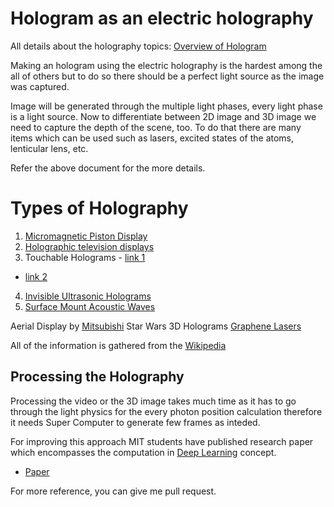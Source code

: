 # Hologram as an electric holography

All details about the holography topics:
[Overview of Hologram](https://www.ncbi.nlm.nih.gov/pmc/articles/PMC8839869/)

Making an hologram using the electric holography is the hardest among the
all of others but to do so there should be a perfect light source as the
image was captured.

Image will be generated through the multiple light phases, every light phase
is a light source. Now to differentiate between 2D image and 3D image we 
need to capture the depth of the scene, too. To do that there are many items
which can be used such as lasers, excited states of the atoms, lenticular
lens, etc.

Refer the above document for the more details.

# Types of Holography
1. [Micromagnetic Piston Display](http://www.techeblog.com/index.php/tech-gadget/5-amazing-holographic-displays-technologies-that-actually-exist-now)
2. [Holographic television displays](https://www.media.mit.edu/articles/3-d-tv-how-about-holographic-tv-3/)
3. Touchable Holograms - [link 1](https://www.ibtimes.co.uk/touchable-3d-holograms-daylight-now-possible-using-superfast-femtosecond-lasers-1508599)
- [link 2](https://www.reuters.com/article/us-japan-touchable-hologram-idUSKBN0TJ19B20151130)
4. [Invisible Ultrasonic Holograms](https://www.ibtimes.co.uk/invisible-3d-holograms-that-can-be-seen-felt-using-ultrasound-created-by-scientists-1477836)
5. [Surface Mount Acoustic Waves](https://www.ibtimes.co.uk/affordable-holographic-video-displays-are-possible-using-surface-acoustic-waves-1486467)

Aerial Display by [Mitsubishi](http://www.techradar.com/news/world-of-tech/mitsubishi-is-developing-a-hologram-like-aerial-display-1315322)
Star Wars 3D Holograms [Graphene Lasers](https://www.ibtimes.co.uk/star-wars-3d-holograms-now-possible-screens-made-graphene-lasers-1498905)

All of the information is gathered from the [Wikipedia](https://en.wikipedia.org/wiki/Holographic_display)

## Processing the Holography

Processing the video or the 3D image takes much time as it has to go through
the light physics for the every photon position calculation therefore it
needs Super Computer to generate few frames as inteded.

For improving this approach MIT students have published research paper which
encompasses the computation in [Deep Learning](https://news.mit.edu/2021/3d-holograms-vr-0310)
concept.
- [Paper](https://www.nature.com/articles/s41586-020-03152-0)

For more reference, you can give me pull request.
